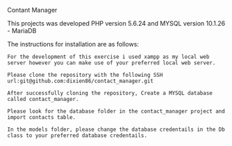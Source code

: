 Contant Manager

This projects was developed PHP version 5.6.24 and MYSQL version 10.1.26 - MariaDB

The instructions for installation are as follows:

	For the development of this exercise i used xampp as my local web server however you can make use of your preferred local web server.

	Please clone the repository with the following SSH url:git@github.com:dixien86/contact_manager.git

	After successfully cloning the repository, Create a MYSQL database called contact_manager.

	Please look for the database folder in the contact_manager project and import contacts table.

	In the models folder, please change the database credentails in the Db class to your preferred database credentails.

